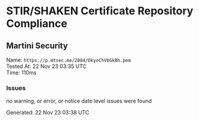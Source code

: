 # STIR/SHAKEN Certificate Repository Compliance

## Martini Security

Name: `https://p.mtsec.me/2884/DkyoChVbGkBh.pem`\
Tested At: 22 Nov 23 03:35 UTC\
Time: 110ms

### Issues

no warning, or error, or notice date level issues were found

Generated: 22 Nov 23 03:38 UTC
